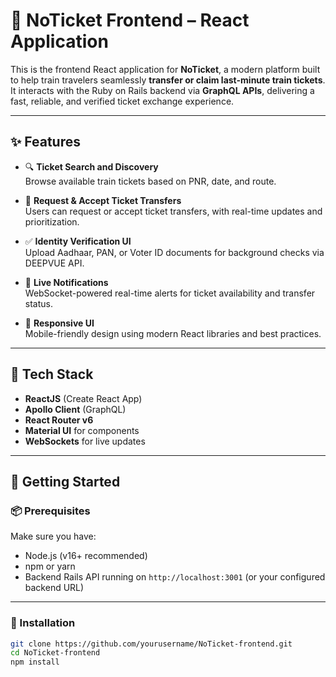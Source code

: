# 🚄 NoTicket Frontend – React Application

This is the frontend React application for **NoTicket**, a modern platform built to help train travelers seamlessly **transfer or claim last-minute train tickets**. It interacts with the Ruby on Rails backend via **GraphQL APIs**, delivering a fast, reliable, and verified ticket exchange experience.

---

## ✨ Features

- 🔍 **Ticket Search and Discovery**  
  Browse available train tickets based on PNR, date, and route.

- 🔄 **Request & Accept Ticket Transfers**  
  Users can request or accept ticket transfers, with real-time updates and prioritization.

- ✅ **Identity Verification UI**  
  Upload Aadhaar, PAN, or Voter ID documents for background checks via DEEPVUE API.

- 📢 **Live Notifications**  
  WebSocket-powered real-time alerts for ticket availability and transfer status.

- 🎨 **Responsive UI**  
  Mobile-friendly design using modern React libraries and best practices.

---

## 🧰 Tech Stack

- **ReactJS** (Create React App)
- **Apollo Client** (GraphQL)
- **React Router v6**
- **Material UI** for components
- **WebSockets** for live updates

---

## 🚀 Getting Started

### 📦 Prerequisites

Make sure you have:
- Node.js (v16+ recommended)
- npm or yarn
- Backend Rails API running on `http://localhost:3001` (or your configured backend URL)

---

### 🔧 Installation

```bash
git clone https://github.com/yourusername/NoTicket-frontend.git
cd NoTicket-frontend
npm install
